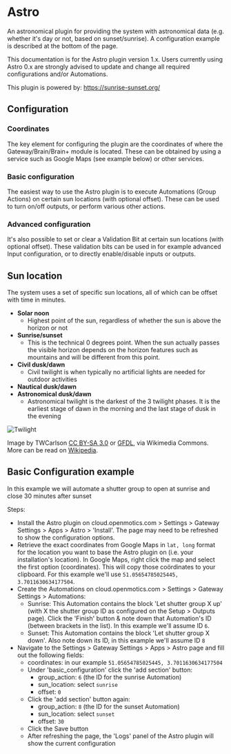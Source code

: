 # Astro

An astronomical plugin for providing the system with astronomical data (e.g. whether it's day or not, based on sunset/sunrise).
A configuration example is described at the bottom of the page.

This documentation is for the Astro plugin version 1.x. Users currently using Astro 0.x are
strongly advised to update and change all required configurations and/or Automations. 

This plugin is powered by: https://sunrise-sunset.org/

## Configuration

### Coordinates

The key element for configuring the plugin are the coordinates of where the Gateway/Brain/Brain+ module is located. These
can be obtained by using a service such as Google Maps (see example below) or other services.

### Basic configuration

The easiest way to use the Astro plugin is to execute Automations (Group Actions) on certain sun
locations (with optional offset). These can be used to turn on/off outputs, or perform various other actions.

### Advanced configuration

It's also possible to set or clear a Validation Bit at certain sun locations (with optional offset). These validation bits
can be used in for example advanced Input configuration, or to directly enable/disable inputs or outputs.

## Sun location

The system uses a set of specific sun locations, all of which can be offset with time in minutes.

* **Solar noon**
    * Highest point of the sun, regardless of whether the sun is above the horizon or not
* **Sunrise/sunset**
    * This is the technical 0 degrees point. When the sun actually passes the visible horizon depends on the horizon features such as mountains and will be different from this point.
* **Civil dusk/dawn**
    * Civil twilight is when typically no artificial lights are needed for outdoor activities
* **Nautical dusk/dawn**
* **Astronomical dusk/dawn**
    * Astronomical twilight is the darkest of the 3 twilight phases. It is the earliest stage of dawn in the morning and the last stage of dusk in the evening

![Twilight](https://upload.wikimedia.org/wikipedia/commons/thumb/d/d2/Twilight_subcategories.svg/500px-Twilight_subcategories.svg.png)

Image by TWCarlson [CC BY-SA 3.0](http://creativecommons.org/licenses/by-sa/3.0) or [GFDL](http://www.gnu.org/copyleft/fdl.html), via Wikimedia 
Commons. More can be read on [Wikipedia](https://en.wikipedia.org/wiki/Twilight).

## Basic Configuration example
In this example we will automate a shutter group to open at sunrise and close 30 minutes after sunset

Steps:
* Install the Astro plugin on cloud.openmotics.com > Settings > Gateway Settings > Apps > Astro > 'Install'. The page may need to be refreshed to show the configuration options.
* Retrieve the exact coordinates from Google Maps in ```lat, long``` format for the location you want to base the Astro plugin on (i.e. your installation's location). In Google Maps, right click the map and select the first option (coordinates). This will copy those coördinates to your clipboard. For this example we'll use ```51.05654785025445, 3.7011630634177504```.
* Create the Automations on cloud.openmotics.com > Settings > Gateway Settings > Automations:
    * Sunrise: This Automation contains the block 'Let shutter group X up' (with X the shutter group ID as configured on the Setup > Outputs page). Click the 'Finish' button & note down that Automation's ID (between brackets in the list). In this example we'll assume ID ```6```.
    * Sunset: This Automation contains the block 'Let shutter group X down'. Also note down its ID, in this example we'll assume ID ```8```
* Navigate to the Settings > Gateway Settings > Apps > Astro page and fill out the following fields:
    * coordinates: in our example ```51.05654785025445, 3.7011630634177504```
    * Under 'basic_configuration' click the 'add section' button:
        * group_action: ```6``` (the ID for the sunrise Automation)
        * sun_location: select ```sunrise```
        * offset: ```0```
    * Click the 'add section' button again:
        * group_action: ```8``` (the ID for the sunset Automation)
        * sun_location: select ```sunset```
        * offset: ```30```
    * Click the Save button
    * After refreshing the page, the 'Logs' panel of the Astro plugin will show the current configuration
